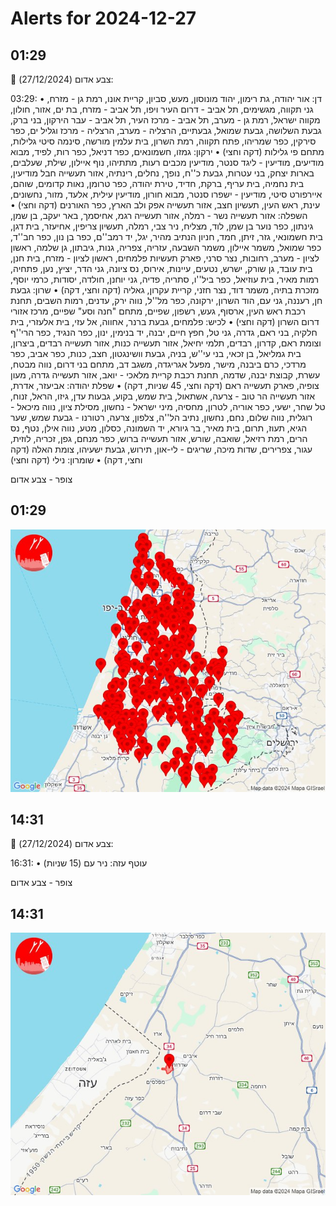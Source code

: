 # Alerts for 2024-12-27

## 01:29

🔴 צבע אדום (27/12/2024):

03:29:
• דן: אור יהודה, גת רימון, יהוד מונוסון, מעש, סביון, קריית אונו, רמת גן - מזרח, גני תקווה, מגשימים, תל אביב - דרום העיר ויפו, תל אביב - מזרח, בת ים, אזור, חולון, מקווה ישראל, רמת גן - מערב, תל אביב - מרכז העיר, תל אביב - עבר הירקון, בני ברק, גבעת השלושה, גבעת שמואל, גבעתיים, הרצליה - מערב, הרצליה - מרכז וגליל ים, כפר סירקין, כפר שמריהו, פתח תקווה, רמת השרון, בית עלמין מורשה, סינמה סיטי גלילות, מתחם פי גלילות (דקה וחצי)
• ירקון: גמזו, חשמונאים, כפר דניאל, כפר רות, לפיד, מבוא מודיעים, מודיעין - ליגד סנטר, מודיעין מכבים רעות, מתתיהו, נוף איילון, שילת, שעלבים, בארות יצחק, בני עטרות, גבעת כ''ח, נופך, נחלים, רינתיה, אזור תעשייה חבל מודיעין, בית נחמיה, בית עריף, ברקת, חדיד, טירת יהודה, כפר טרומן, נאות קדומים, שוהם, איירפורט סיטי, מודיעין - ישפרו סנטר, מבוא חורון, מודיעין עילית, אלעד, מזור, נחשונים, עינת, ראש העין, תעשיון חצב, אזור תעשייה אפק ולב הארץ, כפר האורנים (דקה וחצי)
• השפלה: אזור תעשייה נשר - רמלה, אזור תעשייה רגמ, אחיסמך, באר יעקב, בן שמן, גינתון, כפר נוער בן שמן, לוד, מצליח, ניר צבי, רמלה, תעשיון צריפין, אחיעזר, בית דגן, בית חשמונאי, גזר, זיתן, חמד, חניון הנתיב מהיר, יגל, יד רמב''ם, כפר בן נון, כפר חב''ד, כפר שמואל, משמר איילון, משמר השבעה, עזריה, צפריה, גנות, גיבתון, גן שלמה, ראשון לציון - מערב, רחובות, נצר סרני, פארק תעשיות פלמחים, ראשון לציון - מזרח, בית חנן, בית עובד, גן שורק, ישרש, נטעים, עיינות, אירוס, נס ציונה, גני הדר, יציץ, נען, פתחיה, רמות מאיר, בית עוזיאל, כפר ביל''ו, סתריה, פדיה, גני יוחנן, חולדה, יסודות, כרמי יוסף, מזכרת בתיה, משמר דוד, נצר חזני, קריית עקרון, גאליה (דקה וחצי, דקה)
• שרון: גבעת חן, רעננה, גני עם, הוד השרון, ירקונה, כפר מל''ל, נווה ירק, עדנים, רמות השבים, תחנת רכבת ראש העין, ארסוף, געש, רשפון, שפיים, מתחם "חנה וסע" שפיים, מרכז אזורי דרום השרון (דקה וחצי)
• לכיש: פלמחים, גבעת ברנר, אחווה, אל עזי, בית אלעזרי, בית חלקיה, בני ראם, גדרה, גני טל, חפץ חיים, יבנה, יד בנימין, ינון, כפר הנגיד, כפר הרי''ף וצומת ראם, קדרון, רבדים, תלמי יחיאל, אזור תעשייה כנות, אזור תעשייה רבדים, ביצרון, בית גמליאל, בן זכאי, בני עי''ש, בניה, גבעת וושינגטון, חצב, כנות, כפר אביב, כפר מרדכי, כרם ביבנה, מישר, מפעל אגריגדה, משגב דב, מתחם בני דרום, נווה מבטח, עשרת, קבוצת יבנה, שדמה, תחנת רכבת קריית מלאכי - יואב, אזור תעשייה גדרה, מעון צופיה, פארק תעשייה ראם (דקה וחצי, 45 שניות, דקה)
• שפלת יהודה: אביעזר, אדרת, אזור תעשייה הר טוב - צרעה, אשתאול, בית שמש, בקוע, גבעות עדן, גיזו, הראל, זנוח, טל שחר, ישעי, כפר אוריה, לטרון, מחסיה, מיני ישראל - נחשון, מסילת ציון, נווה מיכאל - רוגלית, נווה שלום, נחם, נחשון, נתיב הל''ה, צלפון, צרעה, רטורנו - גבעת שמש, שער הגיא, תעוז, תרום, בית מאיר, בר גיורא, יד השמונה, כסלון, מטע, נווה אילן, נטף, נס הרים, רמת רזיאל, שואבה, שורש, אזור תעשייה ברוש, כפר מנחם, גפן, זכריה, לוזית, עגור, צפרירים, שדות מיכה, שריגים - לי-און, תירוש, גבעת ישעיהו, צומת האלה (דקה וחצי, דקה)
• שומרון: נילי (דקה וחצי)

צופר - צבע אדום

## 01:29

![Photo](images/38191.jpg)

## 14:31

🔴 צבע אדום (27/12/2024):

16:31:
• עוטף עזה: ניר עם (15 שניות)

צופר - צבע אדום

## 14:31

![Photo](images/38193.jpg)


